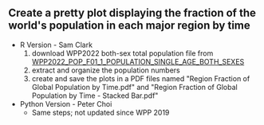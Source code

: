 ## Create a pretty plot displaying the fraction of the world's population in each major region by time
* R Version - Sam Clark
    1. download WPP2022 both-sex total population file from [WPP2022_POP_F01_1_POPULATION_SINGLE_AGE_BOTH_SEXES](https://population.un.org/wpp/Download/Files/1_Indicators%20(Standard)/EXCEL_FILES/2_Population/WPP2022_POP_F01_1_POPULATION_SINGLE_AGE_BOTH_SEXES.xlsx)
    2. extract and organize the population numbers
    3. create and save the plots in a PDF files named "Region Fraction of Global Population by Time.pdf" and "Region Fraction of Global Population by Time - Stacked Bar.pdf"
* Python Version - Peter Choi
    * Same steps; not updated since WPP 2019
